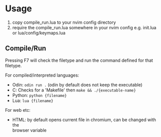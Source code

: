 # Usage

1. copy compile_run.lua to your nvim config directory
2. require the compile_run.lua somewhere in your nvim config e.g. init.lua or lua/config/keymaps.lua

## Compile/Run

Pressing F7 will check the filetype and run the command defined for that filetype.

For compiled/interpreted languages:

- Odin: `odin run .` (odin by default does not keep the executable)
- C: Checks for a 'Makefile' then `make && ./{executable-name}`
- Python: `python {filename}`
- Lua: `lua {filename}`

For web etc:

- HTML: by default opens current file in chromium, can be changed with the  
browser variable
